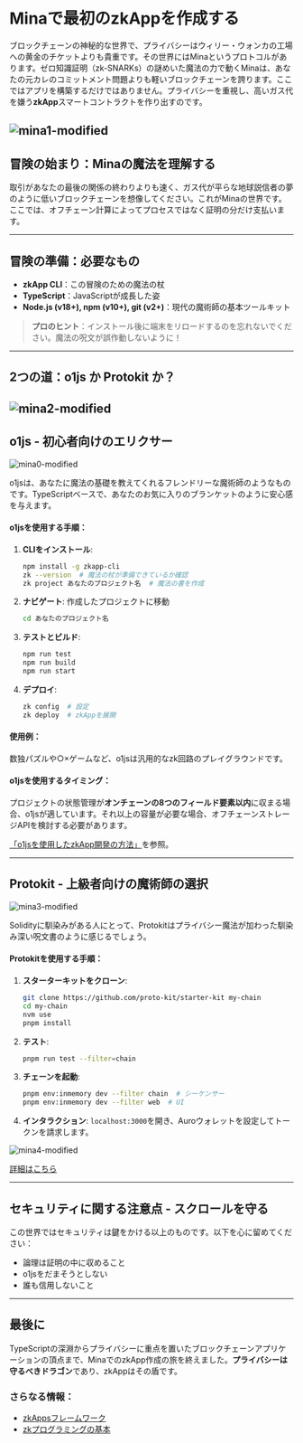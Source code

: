 # Minaで最初のzkAppを作成する

ブロックチェーンの神秘的な世界で、プライバシーはウィリー・ウォンカの工場への黄金のチケットよりも貴重です。その世界にはMinaというプロトコルがあります。ゼロ知識証明（zk-SNARKs）の謎めいた魔法の力で動くMinaは、あなたの元カレのコミットメント問題よりも軽いブロックチェーンを誇ります。ここではアプリを構築するだけではありません。プライバシーを重視し、高いガス代を嫌う**zkApp**スマートコントラクトを作り出すのです。

![mina1-modified](https://github.com/user-attachments/assets/42d36f97-48e7-44a1-a201-937ce0b360f4)
---

## 冒険の始まり：Minaの魔法を理解する

取引があなたの最後の関係の終わりよりも速く、ガス代が平らな地球説信者の夢のように低いブロックチェーンを想像してください。これがMinaの世界です。ここでは、オフチェーン計算によってプロセスではなく証明の分だけ支払います。


---

## 冒険の準備：必要なもの

- **zkApp CLI**：この冒険のための魔法の杖  
- **TypeScript**：JavaScriptが成長した姿  
- **Node.js (v18+), npm (v10+), git (v2+)**：現代の魔術師の基本ツールキット  

> **プロのヒント**：インストール後に端末をリロードするのを忘れないでください。魔法の呪文が誤作動しないように！

---

## 2つの道：o1js か Protokit か？
![mina2-modified](https://github.com/user-attachments/assets/b58e3bbb-0b5f-436b-956a-5b91741dde77)
---

## **o1js - 初心者向けのエリクサー**

![mina0-modified](https://github.com/user-attachments/assets/ef34c816-5ce8-46dc-b3f9-63f05f333a5e)

o1jsは、あなたに魔法の基礎を教えてくれるフレンドリーな魔術師のようなものです。TypeScriptベースで、あなたのお気に入りのブランケットのように安心感を与えます。

#### o1jsを使用する手順：
1. **CLIをインストール**:  
   ```bash
   npm install -g zkapp-cli
   zk --version  # 魔法の杖が準備できているか確認
   zk project あなたのプロジェクト名  # 魔法の書を作成
   ```
2. **ナビゲート**: 作成したプロジェクトに移動  
   ```bash
   cd あなたのプロジェクト名
   ```
3. **テストとビルド**:  
   ```bash
   npm run test
   npm run build
   npm run start
   ```
4. **デプロイ**:  
   ```bash
   zk config  # 設定
   zk deploy  # zkAppを展開
   ```

#### 使用例：
数独パズルや○×ゲームなど、o1jsは汎用的なzk回路のプレイグラウンドです。

#### o1jsを使用するタイミング：
プロジェクトの状態管理が**オンチェーンの8つのフィールド要素以内**に収まる場合、o1jsが適しています。それ以上の容量が必要な場合、オフチェーンストレージAPIを検討する必要があります。

[「o1jsを使用したzkApp開発の方法」](https://docs.minaprotocol.com/zkapps/o1js)を参照。

---

## **Protokit - 上級者向けの魔術師の選択**

![mina3-modified](https://github.com/user-attachments/assets/53471822-5880-46e2-8ff2-4abdbb44deba)


Solidityに馴染みがある人にとって、Protokitはプライバシー魔法が加わった馴染み深い呪文書のように感じるでしょう。

#### Protokitを使用する手順：
1. **スターターキットをクローン**:  
   ```bash
   git clone https://github.com/proto-kit/starter-kit my-chain
   cd my-chain
   nvm use
   pnpm install
   ```
2. **テスト**:  
   ```bash
   pnpm run test --filter=chain
   ```
3. **チェーンを起動**:  
   ```bash
   pnpm env:inmemory dev --filter chain  # シーケンサー
   pnpm env:inmemory dev --filter web  # UI
   ```
4. **インタラクション**: `localhost:3000`を開き、Auroウォレットを設定してトークンを請求します。

![mina4-modified](https://github.com/user-attachments/assets/b8ad5887-087c-4071-9016-ea1ddd5a9bcb)

[詳細はこちら](https://protokit.dev/docs/quickstart)

---

## セキュリティに関する注意点 - スクロールを守る

この世界ではセキュリティは鍵をかける以上のものです。以下を心に留めてください：
- 論理は証明の中に収めること  
- o1jsをだまそうとしない  
- 誰も信用しないこと  

---

## 最後に

TypeScriptの深淵からプライバシーに重点を置いたブロックチェーンアプリケーションの頂点まで、MinaでのzkApp作成の旅を終えました。**プライバシーは守るべきドラゴン**であり、zkAppはその盾です。

### さらなる情報：
- [zkAppsフレームワーク](https://docs.minaprotocol.com/zkapps/zkapp-development-frameworks)
- [zkプログラミングの基本](https://docs.minaprotocol.com/zkapps/o1js/basic-concepts)
